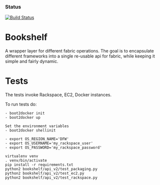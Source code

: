 ### Status
[![Build Status](https://travis-ci.org/Azulinho/fabric-collections.svg?branch=api_v2)](https://travis-ci.org/Azulinho/fabric-collections)

Bookshelf
=======

A wrapper layer for different fabric operations.
The goal is to encapsulate different frameworks into a single re-usable api for fabric, while keeping it simple and fairly dynamic.


Tests
=======

The tests invoke Rackspace, EC2, Docker instances.

To run tests do:

    - boot2docker init
    - boot2docker up

    Set the environment variables
    - boot2docker shellinit

    - export OS_REGION_NAME='DFW'
    - export OS_USERNAME='my_rackspace_user'
    - export OS_PASSWORD='my_rackspace_password'

    virtualenv venv
    . venv/bin/activate
    pip install -r requirements.txt
    python2 bookshelf/api_v2/test_packaging.py
    python2 bookshelf/api_v2/test_ec2.py
    python2 bookshelf/api_v2/test_rackspace.py

